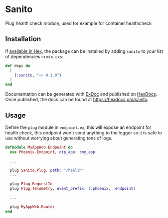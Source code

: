 # Sanito

Plug health check module, used for example for container healthcheck

## Installation

If [available in Hex](https://hex.pm/docs/publish), the package can be installed
by adding `sanito` to your list of dependencies in `mix.exs`:

```elixir
def deps do
  [
    {:sanito, "~> 0.1.0"}
  ]
end
```

Documentation can be generated with [ExDoc](https://github.com/elixir-lang/ex_doc)
and published on [HexDocs](https://hexdocs.pm). Once published, the docs can
be found at <https://hexdocs.pm/sanito>.

## Usage

Define the `plug` module in `endpoint.ex`, this will expose an endpoint for health check, this endpoint won't send
anything to the logger so it is safe to use without worrying about generating tons of logs.

```elixir
defmodule MyAppWeb.Endpoint do
  use Phoenix.Endpoint, otp_app: :my_app

  ...

  plug Sanito.Plug, path: "/health"
  ...

  plug Plug.RequestId
  plug Plug.Telemetry, event_prefix: [:phoenix, :endpoint]

  ...

  plug MyAppWeb.Router
end
```
